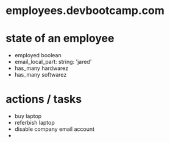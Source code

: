 # employees.devbootcamp.com


# state of an employee


- employed boolean
- email_local_part: string: 'jared'
- has_many hardwarez
- has_many softwarez


# actions / tasks

- buy laptop
- referbish laptop
- disable company email account
-
